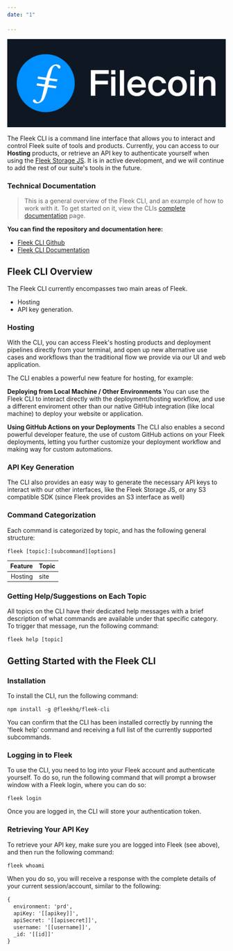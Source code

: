 ```yaml
---
date: "1"

---
```

<script>
  window.intercomSettings = {
    app_id: "ywevvpcu"
  };
</script>

<script>
// We pre-filled your app ID in the widget URL: 'https://widget.intercom.io/widget/ywevvpcu'
(function(){var w=window;var ic=w.Intercom;if(typeof ic==="function"){ic('reattach_activator');ic('update',w.intercomSettings);}else{var d=document;var i=function(){i.c(arguments);};i.q=[];i.c=function(args){i.q.push(args);};w.Intercom=i;var l=function(){var s=d.createElement('script');s.type='text/javascript';s.async=true;s.src='https://widget.intercom.io/widget/ywevvpcu';var x=d.getElementsByTagName('script')[0];x.parentNode.insertBefore(s,x);};if(w.attachEvent){w.attachEvent('onload',l);}else{w.addEventListener('load',l,false);}}})();
</script>


![](imgs/Filecoin-logo.jpg)

The Fleek CLI is a command line interface that allows you to interact and control Fleek suite of tools and products. Currently, you can access to our **Hosting** products, or retrieve an API key to authenticate yourself when using the [Fleek Storage JS](https://docs.fleek.co/storage/fleek-storage-js/). It is in active development, and we will continue to add the rest of our suite's tools in the future.

### **Technical Documentation**
> This is a general overview of the Fleek CLI, and an example of how to work with it. To get started on it, view the CLIs [complete documentation](https://fleekhq.github.io/space-sdk/docs/) page.

**You can find the repository and documentation here:**

* [Fleek CLI Github](https://github.com/FleekHQ/space-sdk)
* [Fleek CLI Documentation](https://fleekhq.github.io/space-sdk/docs/)

## Fleek CLI Overview
The Fleek CLI currently encompasses two main areas of Fleek.
- Hosting
- API key generation.

### Hosting
With the CLI, you can access Fleek's hosting products and deployment pipelines directly from your terminal, and open up new alternative use cases and workflows than the traditional flow we provide via our UI and web application.

The CLI enables a powerful new feature for hosting, for example:

**Deploying from Local Machine / Other Environments**
You can use the Fleek CLI to interact directly with the deployment/hosting workflow, and use a different enviroment other than our native GitHub integration (like local machine) to deploy your website or application.

**Using GitHub Actions on your Deployments**
The CLI also enables a second powerful developer feature, the use of custom GitHub actions on your Fleek deployments, letting you further customize your deployment workflow and making way for custom automations.

### API Key Generation
The CLI also provides an easy way to generate the necessary API keys to interact with our other interfaces, like the Fleek Storage JS, or any S3 compatible SDK (since Fleek provides an S3 interface as well)

### Command Categorization

Each command is categorized by topic, and has the following general structure:
```
fleek [topic]:[subcommand][options]
```
|Feature   	|Topic  	
|-:	|-	|
| Hosting 	|  site	|

### Getting Help/Suggestions on Each Topic
All topics on the CLI have their dedicated help messages with a brief description of what commands are available under that specific category. To trigger that message, run the following command:
```
fleek help [topic]
```

## Getting Started with the Fleek CLI
### Installation
To install the CLI, run the following command:
```
npm install -g @fleekhq/fleek-cli
```
You can confirm that the CLI has been installed correctly by running the 'fleek help' command and receiving a full list of the currently supported subcommands.

### Logging in to Fleek
To use the CLI, you need to log into your Fleek account and authenticate yourself. To do so, run the following command that will prompt a browser window with a Fleek login, where you can do so:
```
fleek login
```
Once you are logged in, the CLI will store your authentication token.

### Retrieving Your API Key
To retrieve your API key, make sure you are logged into Fleek (see above), and then run the following command:
```
fleek whoami
```
When you do so, you will receive a response with the complete details of your current session/account, similar to the following:
```
{
  environment: 'prd',
  apiKey: '[[apikey]]',
  apiSecret: '[[apisecret]]',
  username: '[[username]]',
  _id: '[[id]]'
}
```